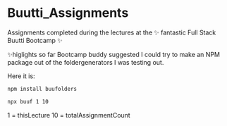 # Buutti_Assignments

Assignments completed during the lectures at the ✨ fantastic Full Stack Buutti Bootcamp ✨

✨higlights so far
Bootcamp buddy suggested I could try to make an NPM package out of the foldergenerators I was testing out.

Here it is:

```bash
npm install buufolders
````
```bash
npx buuf 1 10
```
1 = thisLecture
10 = totalAssignmentCount
